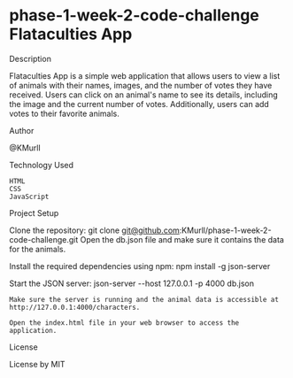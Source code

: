 # phase-1-week-2-code-challenge Flataculties App

Description

Flataculties App is a simple web application that allows users to view a list of animals with their names, images, and the number of votes they have received. Users can click on an animal's name to see its details, including the image and the current number of votes. Additionally, users can add votes to their favorite animals.

Author

@KMurll

Technology Used

    HTML
    CSS
    JavaScript

Project Setup

Clone the repository:
git clone git@github.com:KMurll/phase-1-week-2-code-challenge.git
Open the db.json file and make sure it contains the data for the animals.
    
Install the required dependencies using npm:
npm install -g json-server

Start the JSON server:
json-server --host 127.0.0.1 -p 4000 db.json

    Make sure the server is running and the animal data is accessible at http://127.0.0.1:4000/characters.

    Open the index.html file in your web browser to access the application.

License

License by MIT
